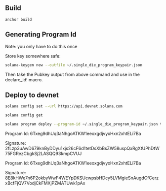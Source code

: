 

## Build

```
anchor build
```


## Generating Program Id
Note: you only have to do this once

Store key somewhere safe:
```bash
solana-keygen new --outfile ~/.single_die_program_keypair.json
```

Then take the Pubkey output from above command and use in the declare_id! macro.


## Deploy to devnet

```bash
solana config set --url https://api.devnet.solana.com
```

```bash
solana config get
```

```bash
solana program deploy --program-id ~/.single_die_program_keypair.json target/deploy/sb_randomness.so
```

Program Id: 6Txeg9dhUq3aNhgoATKW1eeoxgdjvyxHxn2xhtELi7Ba

Signature: 2fLzp3uAwD679knByDDyu1xjs26cF6d1tetDsXbBsZW58uspQxRgXtUPhDtW75FGRezCbgkSj2LASQQ93kmpCVUJ

Program Id: 6Txeg9dhUq3aNhgoATKW1eeoxgdjvyxHxn2xhtELi7Ba

Signature: 8E8kHWe7n6P2okbyWwF4WEYpDKSUcwpsbHDcy5LVMgieSnAugdCfCerzxBcfFjQV7VodjCkFMXjPZMATUwk1pAx